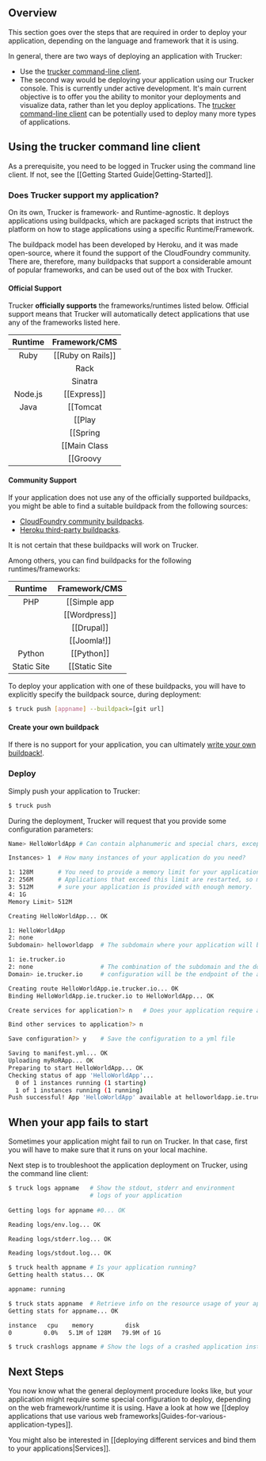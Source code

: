 ## Overview
This section goes over the steps that are required in order to deploy your application, depending on the language and framework that it is using.

In general, there are two ways of deploying an application with Trucker:

* Use the [trucker command-line client].
* The second way would be deploying your application using our Trucker console. This is currently under active development. It's main current objective is to offer you the ability to monitor your deployments and visualize data, rather than let you deploy applications. The [trucker command-line client] can be potentially used to deploy many more types of applications.

<!-- 
## Using the trucker dashboard

The trucker dashboard is currently in active development. When it goes live, you will be able to use it to instantly launch several application types, with the following steps:

* Click 'Deploy new app'
* Select an application type from the grid menu
* Type in a domain name for your application
* Click 'Deploy'

After your application is done being deployed, you will be able to configure it. From the dashboard, you can perform  actions such as scaling your application, adding services to it (e.g, MySQL), or edit the application domains. 
-->

## Using the trucker command line client
As a prerequisite, you need to be logged in Trucker using the command line client. If not, see the [[Getting Started Guide|Getting-Started]].

### Does Trucker support my application?

On its own, Trucker is framework- and Runtime-agnostic. It deploys applications using buildpacks, which are packaged scripts that instruct the platform on how to stage applications using a specific Runtime/Framework. 

The buildpack model has been developed by Heroku, and it was made open-source, where it found the support of the CloudFoundry community. There are, therefore, many buildpacks that support a considerable amount of popular frameworks, and can be used out of the box with Trucker.

#### Official Support

Trucker **officially supports** the frameworks/runtimes listed below. Official support means that Trucker will automatically detect applications that use any of the frameworks listed here. 

| Runtime   | Framework/CMS                  |
| :-------: | :---------:                    |
| Ruby      | [[Ruby on Rails]]              |
|           | Rack                           |
|           | Sinatra                        |
| Node.js   | [[Express]]                    |
| Java      | [[Tomcat|Java#Tomcat]]         |
|           | [[Play|Java#Play]]             |
|           | [[Spring|Java#Spring]]         |
|           | [[Main Class|Java#Main-Class]] |
|           | [[Groovy|Java#Groovy]]         |

#### Community Support

If your application does not use any of the officially supported buildpacks, you might be able to find a suitable buildpack from the following sources:

* [CloudFoundry community buildpacks](https://github.com/cloudfoundry-community/cf-docs-contrib/wiki/Buildpacks). 
* [Heroku third-party buildpacks](https://devcenter.heroku.com/articles/third-party-buildpacks). 

It is not certain that these buildpacks will work on Trucker.

Among others, you can find buildpacks for the following runtimes/frameworks:

| Runtime | Framework/CMS |
|:-------:|:---------:|
| PHP     | [[Simple app|PHP]] |
|         | [[Wordpress]]  | 
|         | [[Drupal]] |
|         | [[Joomla!]]|
| Python  | [[Python]] |
| Static Site|[[Static Site|Nginx]]|

To deploy your application with one of these buildpacks, you will have to explicitly specify the buildpack source, during deployment:

```bash
$ truck push [appname] --buildpack=[git url]
```

#### Create your own buildpack

If there is no support for your application, you can ultimately [write your own buildpack!](https://github.com/cloudfoundry/cf-docs/blob/master/source/docs/using/deploying-apps/custom-buildpacks.html.md). 


### Deploy

Simply push your application to Trucker:
```bash
$ truck push
```

During the deployment, Trucker will request that you provide some configuration parameters:

```bash
Name> HelloWorldApp # Can contain alphanumeric and special chars, except spaces.
```

```bash
Instances> 1  # How many instances of your application do you need?

1: 128M       # You need to provide a memory limit for your application container. 
2: 256M       # Applications that exceed this limit are restarted, so make
3: 512M       # sure your application is provided with enough memory.
4: 1G                            
Memory Limit> 512M

Creating HelloWorldApp... OK

1: HelloWorldApp
2: none
Subdomain> helloworldapp  # The subdomain where your application will be available at

1: ie.trucker.io
2: none                   # The combination of the subdomain and the domain 
Domain> ie.trucker.io     # configuration will be the endpoint of the application

Creating route HelloWorldApp.ie.trucker.io... OK
Binding HelloWorldApp.ie.trucker.io to HelloWorldApp... OK

Create services for application?> n   # Does your application require a service (e.g, MySQL DB)?

Bind other services to application?> n

Save configuration?> y    # Save the configuration to a yml file

Saving to manifest.yml... OK
Uploading myRoRApp... OK
Preparing to start HelloWorldApp... OK
Checking status of app 'HelloWorldApp'...
  0 of 1 instances running (1 starting)
  1 of 1 instances running (1 running)
Push successful! App 'HelloWorldApp' available at helloworldapp.ie.trucker.io
```

## When your app fails to start

Sometimes your application might fail to run on Trucker. In that case, first you will have to make sure that it runs on your local machine.

Next step is to troubleshoot the application deployment on Trucker, using the command line client:
```bash
$ truck logs appname   # Show the stdout, stderr and environment 
                       # logs of your application
                       
Getting logs for appname #0... OK

Reading logs/env.log... OK

Reading logs/stderr.log... OK

Reading logs/stdout.log... OK
```

```bash
$ truck health appname # Is your application running?
Getting health status... OK

appname: running
```

```bash
$ truck stats appname  # Retrieve info on the resource usage of your app
Getting stats for appname... OK

instance   cpu    memory         disk
0         0.0%   5.1M of 128M   79.9M of 1G
```

```bash
$ truck crashlogs appname # Show the logs of a crashed application instance
```

## Next Steps
You now know what the general deployment procedure looks like, but your application might require some special configuration to deploy, depending on the web framework/runtime it is using. Have a look at how we [[deploy applications that use various web frameworks|Guides-for-various-application-types]].

You might also be interested in [[deploying different services and bind them to your applications|Services]].


[trucker dashboard]: http://dashboard.ie.trucker.io
[trucker command-line client]: http://rubygems.org/gems/trucker
[1]: http://rubygems.org/gems/trucker
